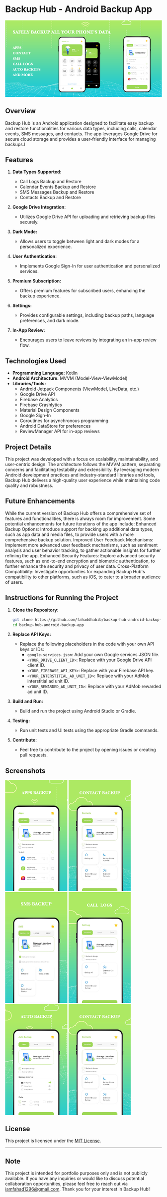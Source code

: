 # Backup Hub - Android Backup App

![App Screenshots](https://github.com/fahaddhabib/Backup-Restore-Hub/blob/main/assets/featured.png)

## Overview

Backup Hub is an Android application designed to facilitate easy backup and restore functionalities for various data types, including calls, calendar events, SMS messages, and contacts. The app leverages Google Drive for secure cloud storage and provides a user-friendly interface for managing backups.l

## Features

1. **Data Types Supported:**
   - Call Logs Backup and Restore
   - Calendar Events Backup and Restore
   - SMS Messages Backup and Restore
   - Contacts Backup and Restore

2. **Google Drive Integration:**
   - Utilizes Google Drive API for uploading and retrieving backup files securely.

3. **Dark Mode:**
   - Allows users to toggle between light and dark modes for a personalized experience.

4. **User Authentication:**
   - Implements Google Sign-In for user authentication and personalized services.

5. **Premium Subscription:**
   - Offers premium features for subscribed users, enhancing the backup experience.

6. **Settings:**
   - Provides configurable settings, including backup paths, language preferences, and dark mode.

7. **In-App Review:**
   - Encourages users to leave reviews by integrating an in-app review flow.

## Technologies Used

- **Programming Language:**  Kotlin
- **Android Architecture:**  MVVM (Model-View-ViewModel)
- **Libraries/Tools:**
  - Android Jetpack Components (ViewModel, LiveData, etc.)
  - Google Drive API
  - Firebase Analytics
  - Firebase Crashlytics
  - Material Design Components
  - Google Sign-In
  - Coroutines for asynchronous programming
  - Android DataStore for preferences
  - ReviewManager API for in-app reviews

## Project Details

This project was developed with a focus on scalability, maintainability, and user-centric design. The architecture follows the MVVM pattern, separating concerns and facilitating testability and extensibility. By leveraging modern Android development practices and industry-standard libraries and tools, Backup Hub delivers a high-quality user experience while maintaining code quality and robustness.

## Future Enhancements

While the current version of Backup Hub offers a comprehensive set of features and functionalities, there is always room for improvement. Some potential enhancements for future iterations of the app include:
    Enhanced Backup Options:
Introduce support for backing up additional data types, such as app data and media files, to provide users with a more comprehensive backup solution.
    Improved User Feedback Mechanisms:
Implement more advanced user feedback mechanisms, such as sentiment analysis and user behavior tracking, to gather actionable insights for further     refining the app.
    Enhanced Security Features:
Explore advanced security features, such as end-to-end encryption and biometric authentication, to further enhance the security and privacy of user data.
    Cross-Platform Compatibility:
Investigate opportunities for expanding Backup Hub's compatibility to other platforms, such as iOS, to cater to a broader audience of users.

## Instructions for Running the Project

1. **Clone the Repository:**
   ```bash
   git clone https://github.com/fahaddhabib/backup-hub-android-backup-app.git
   cd backup-hub-android-backup-app
   ```

2. **Replace API Keys:**
   - Replace the following placeholders in the code with your own API keys or IDs:
     - `google-services.json`: Add your own Google services JSON file.
     - `<YOUR_DRIVE_CLIENT_ID>`: Replace with your Google Drive API client ID.
     - `<YOUR_FIREBASE_API_KEY>`: Replace with your Firebase API key.
     - `<YOUR_INTERSTITIAL_AD_UNIT_ID>`: Replace with your AdMob interstitial ad unit ID.
     - `<YOUR_REWARDED_AD_UNIT_ID>`: Replace with your AdMob rewarded ad unit ID.

3. **Build and Run:**
   - Build and run the project using Android Studio or Gradle.

4. **Testing:**
   - Run unit tests and UI tests using the appropriate Gradle commands.

5. **Contribute:**
   - Feel free to contribute to the project by opening issues or creating pull requests.

## Screenshots

<p float="left">
  <img src="https://github.com/fahaddhabib/Backup-Restore-Hub/blob/main/assets/ss1.png" width="200" />
  <img src="https://github.com/fahaddhabib/Backup-Restore-Hub/blob/main/assets/ss2.jpg" width="200" />
  <img src="https://github.com/fahaddhabib/Backup-Restore-Hub/blob/main/assets/ss3.jpg" width="200" />
  <img src="https://github.com/fahaddhabib/Backup-Restore-Hub/blob/main/assets/ss4.png" width="200" />
  <img src="https://github.com/fahaddhabib/Backup-Restore-Hub/blob/main/assets/ss5.png" width="200" />
  <img src="https://github.com/fahaddhabib/Backup-Restore-Hub/blob/main/assets/ss6.jpg" width="200" />
</p>

## License

This project is licensed under the [MIT License](LICENSE).

---

## Note

This project is intended for portfolio purposes only and is not publicly available. If you have any inquiries or would like to discuss potential collaboration opportunities, please feel free to reach out via iamfahad1296@gmail.com. Thank you for your interest in Backup Hub!

